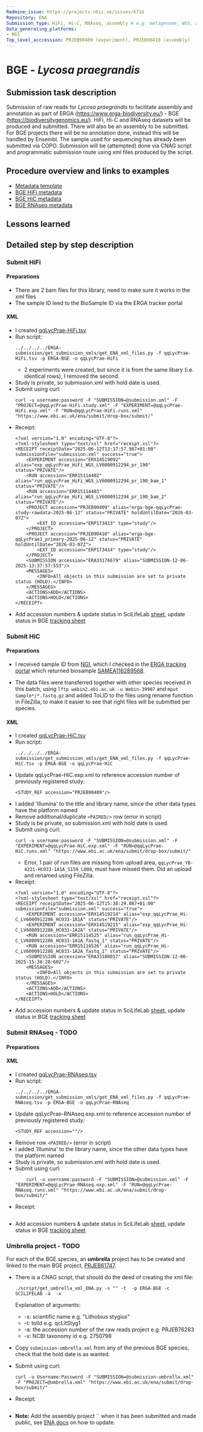 ```yaml
---
Redmine_issue: https://projects.nbis.se/issues/6716
Repository: ENA
Submission_type: HiFi, Hi-C, RNAseq, assembly # e.g. metagenome, WGS, assembly, - IF RELEVANT
Data_generating_platforms:
- NGI
Top_level_acccession: PRJEB90409 (experiment), PRJEB90410 (assembly)
---
```


# BGE - *Lycosa praegrandis*

## Submission task description
Submission of raw reads for *Lycosa praegrandis* to facilitate assembly and annotation as part of ERGA (https://www.erga-biodiversity.eu/) - BGE (https://biodiversitygenomics.eu/). HiFi, Hi-C and RNAseq datasets will be produced and submitted. There will also be an assembly to be submitted. For BGE projects there will be no annotation done, instead this will be handled by Ensembl. The sample used for sequencing has already been submitted via COPO.
Submission will be (attempted) done via CNAG script and programmatic submission route using xml files produced by the script.

## Procedure overview and links to examples

* [Metadata template](./data/BGE-Lycosa-praegrandis-metadata.xlsx)
* [BGE HiFi metadata](./data/qqLycPrae-HiFi.tsv)
* [BGE HiC metadata](./data/qqLycPrae-HiC.tsv)
* [BGE RNAseq metadata](./data/qqLycPrae-RNAseq.tsv)

## Lessons learned
<!-- What went well? What did not went so well? What would you have done differently? -->

## Detailed step by step description

### Submit HiFi

#### Preparations
* There are 2 bam files for this library, need to make sure it works in the xml files
* The sample ID leed to the BioSample ID via the ERGA tracker portal

#### XML
* I created [qqLycPrae-HiFi.tsv](./data/qqLycPrae-HiFi.tsv)
* Run script:
    ```
    ../../../../ERGA-submission/get_submission_xmls/get_ENA_xml_files.py -f qqLycPrae-HiFi.tsv -p ERGA-BGE -o qqLycPrae-HiFi
    ```
    * 2 experiments were created, but since it is from the same libary (i.e. identical rows), I removed the second.
* Study is private, so submission.xml with hold date is used.
* Submit using curl:
    ```
    curl -u username:password -F "SUBMISSION=@submission.xml" -F "PROJECT=@qqLycPrae-HiFi.study.xml" -F "EXPERIMENT=@qqLycPrae-HiFi.exp.xml" -F "RUN=@qqLycPrae-HiFi.runs.xml" "https://www.ebi.ac.uk/ena/submit/drop-box/submit/"
    ```
* Receipt:
    ```
    <?xml version="1.0" encoding="UTF-8"?>
    <?xml-stylesheet type="text/xsl" href="receipt.xsl"?>
    <RECEIPT receiptDate="2025-06-12T13:37:57.987+01:00" submissionFile="submission.xml" success="true">
        <EXPERIMENT accession="ERX14519092" alias="exp_qqLycPrae_HiFi_WGS_LV6000912294_pr_190" status="PRIVATE"/>
        <RUN accession="ERR15114402" alias="run_qqLycPrae_HiFi_WGS_LV6000912294_pr_190_bam_1" status="PRIVATE"/>
        <RUN accession="ERR15114403" alias="run_qqLycPrae_HiFi_WGS_LV6000912294_pr_190_bam_2" status="PRIVATE"/>
        <PROJECT accession="PRJEB90409" alias="erga-bge-qqLycPrae-study-rawdata-2025-06-12" status="PRIVATE" holdUntilDate="2026-03-07Z">
            <EXT_ID accession="ERP173413" type="study"/>
        </PROJECT>
        <PROJECT accession="PRJEB90410" alias="erga-bge-qqLycPrae1_primary-2025-06-12" status="PRIVATE" holdUntilDate="2026-03-07Z">
            <EXT_ID accession="ERP173414" type="study"/>
        </PROJECT>
        <SUBMISSION accession="ERA33176679" alias="SUBMISSION-12-06-2025-13:37:57:553"/>
        <MESSAGES>
            <INFO>All objects in this submission are set to private status (HOLD).</INFO>
        </MESSAGES>
        <ACTIONS>ADD</ACTIONS>
        <ACTIONS>HOLD</ACTIONS>
    </RECEIPT>
    ```
* Add accession numbers & update status in SciLifeLab [sheet](https://docs.google.com/spreadsheets/d/1mSuL_qGffscer7G1FaiEOdyR68igscJB0CjDNSCNsvg/), update status in BGE [tracking sheet](https://docs.google.com/spreadsheets/d/1IXEyg-XZfwKOtXBHAyJhJIqkmwHhaMn5uXd8GyXHSpY/)

### Submit HiC

#### Preparations
* I received sample ID from [NGI](https://docs.google.com/spreadsheets/d/10ZPAhkp1fCmpqR9GAZMRJ9wdXa8m-1G_/), which I checked in the [ERGA tracking portal](https://genomes.cnag.cat/erga-stream/samples/) which returned biosample [SAMEA116289568](https://www.ebi.ac.uk/biosamples/samples/SAMEA116289568).

* The data files were transferred together with other species received in this batch, using `lftp webin2.ebi.ac.uk -u Webin-39907` and `mput Sample*/*.fastq.gz` and added ToLID to the files using rename function in FileZilla, to make it easier to see that right files will be submitted per species.

#### XML
* I created [qqLycPrae-HiC.tsv](./data/qqLycPrae-HiC.tsv)
* Run script:
    ```
    ../../../../ERGA-submission/get_submission_xmls/get_ENA_xml_files.py -f qqLycPrae-HiC.tsv -p ERGA-BGE -o qqLycPrae-HiC
    ```
* Update qqLycPrae-HiC.exp.xml to reference accession number of previously registered study:
    ```
    <STUDY_REF accession="PRJEB90409"/>
    ```
* I added 'Illumina' to the title and library name, since the other data types have the platform named
* Remove additional/duplicate `<PAIRED/>` row (error in script)
* Study is be private, so submission.xml with hold date is used.
* Submit using curl:
    ```
    curl -u username:password -F "SUBMISSION=@submission.xml" -F "EXPERIMENT=@qqLycPrae-HiC.exp.xml" -F "RUN=@qqLycPrae-HiC.runs.xml" "https://www.ebi.ac.uk/ena/submit/drop-box/submit/"
    ```
    * Error, 1 pair of run files are missing from upload area, `qqLycPrae_YB-4221-HC033-1A1A_S159_L008`, must have missed them. Did an upload and renamed using FileZilla.
* Receipt:
    ```
    <?xml version="1.0" encoding="UTF-8"?>
    <?xml-stylesheet type="text/xsl" href="receipt.xsl"?>
    <RECEIPT receiptDate="2025-06-12T15:38:29.087+01:00" submissionFile="submission.xml" success="true">
        <EXPERIMENT accession="ERX14519214" alias="exp_qqLycPrae_Hi-C_LV6000912286_HC033-1A1A" status="PRIVATE"/>
        <EXPERIMENT accession="ERX14519215" alias="exp_qqLycPrae_Hi-C_LV6000912286_HC033-1A2A" status="PRIVATE"/>
        <RUN accession="ERR15114525" alias="run_qqLycPrae_Hi-C_LV6000912286_HC033-1A1A_fastq_1" status="PRIVATE"/>
        <RUN accession="ERR15114526" alias="run_qqLycPrae_Hi-C_LV6000912286_HC033-1A2A_fastq_1" status="PRIVATE"/>
        <SUBMISSION accession="ERA33180017" alias="SUBMISSION-12-06-2025-15:38:28:602"/>
        <MESSAGES>
            <INFO>All objects in this submission are set to private status (HOLD).</INFO>
        </MESSAGES>
        <ACTIONS>ADD</ACTIONS>
        <ACTIONS>HOLD</ACTIONS>
    </RECEIPT>
    ```
* Add accession numbers & update status in SciLifeLab [sheet](https://docs.google.com/spreadsheets/d/1mSuL_qGffscer7G1FaiEOdyR68igscJB0CjDNSCNsvg/), update status in BGE [tracking sheet](https://docs.google.com/spreadsheets/d/1IXEyg-XZfwKOtXBHAyJhJIqkmwHhaMn5uXd8GyXHSpY/)


### Submit RNAseq - **TODO**

#### Preparations

#### XML
* I created [qqLycPrae-RNAseq.tsv](./data/qqLycPrae-RNAseq.tsv)
* Run script:
    ```
    ../../../../ERGA-submission/get_submission_xmls/get_ENA_xml_files.py -f qqLycPrae-RNAseq.tsv -p ERGA-BGE -o qqLycPrae-RNAseq
    ```
* Update qqLycPrae-RNAseq.exp.xml to reference accession number of previously registered study:
    ```
    <STUDY_REF accession=""/>
    ```
* Remove row `<PAIRED/>` (error in script)
* I added 'Illumina' to the library name, since the other data types have the platform named
* Study is private, so submission.xml with hold date is used.
* Submit using curl:
    ```
        curl -u username:password -F "SUBMISSION=@submission.xml" -F "EXPERIMENT=@qqLycPrae-RNAseq.exp.xml" -F "RUN=@qqLycPrae-RNAseq.runs.xml" "https://www.ebi.ac.uk/ena/submit/drop-box/submit/"
    ```
* Receipt:
    ```

    ```
* Add accession numbers & update status in SciLifeLab [sheet](https://docs.google.com/spreadsheets/d/1mSuL_qGffscer7G1FaiEOdyR68igscJB0CjDNSCNsvg/), update status in BGE [tracking sheet](https://docs.google.com/spreadsheets/d/1IXEyg-XZfwKOtXBHAyJhJIqkmwHhaMn5uXd8GyXHSpY/)

### Umbrella project - **TODO**
For each of the BGE species, an **umbrella** project has to be created and linked to the main BGE project, [PRJEB61747](https://www.ebi.ac.uk/ena/browser/view/PRJEB61747).

* There is a CNAG script, that should do the deed of creating the xml file:
    ```
    ./script/get_umbrella_xml_ENA.py -s "" -t  -p ERGA-BGE -c SCILIFELAB -a  -x 
    ```
    Explanation of arguments:
    * -s: scientific name e.g. "Lithobius stygius"
    * -t: tolId e.g. qcLitStyg1
    * -a: the accession number of the raw reads project e.g. PRJEB76283
    * -x: NCBI taxonomy id e.g. 2750798

* Copy `submission-umbrella.xml` from any of the previous BGE species, check that the hold date is as wanted.
* Submit using curl:
    ```
    curl -u Username:Password -F "SUBMISSION=@submission-umbrella.xml" -F "PROJECT=@umbrella.xml" "https://www.ebi.ac.uk/ena/submit/drop-box/submit/"
    ```
* Receipt:
    ```
    
    ```
* **Note:** Add the assembly project `` when it has been submitted and made public, see [ENA docs](https://ena-docs.readthedocs.io/en/latest/faq/umbrella.html#adding-children-to-an-umbrella) on how to update.
